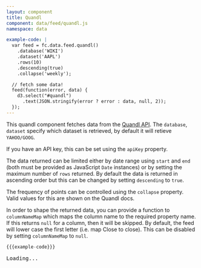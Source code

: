 ```yaml
---
layout: component
title: Quandl
component: data/feed/quandl.js
namespace: data

example-code: |
  var feed = fc.data.feed.quandl()
    .database('WIKI')
    .dataset('AAPL')
    .rows(10)
    .descending(true)
    .collapse('weekly');

  // fetch some data!
  feed(function(error, data) {
    d3.select("#quandl")
      .text(JSON.stringify(error ? error : data, null, 2));
  });
---
```


This quandl component fetches data from the [Quandl API](https://www.quandl.com/docs/api#datasets). 
The `database`, `dataset` specify which dataset is retrieved, by default it will retieve `YAHOO/GOOG`.

If you have an API key, this can be set using the `apiKey` property. 

The data returned can be limited either by date range using `start` and `end` (both must be provided as JavaScript `Date` instances) or by setting the maximum number of `rows` returned. By default the data is returned in ascending order but this can be changed by setting `descending` to `true`.

The frequency of points can be controlled using the `collapse` property. Valid values for this are shown on the Quandl docs.

In order to shape the returned data, you can provide a function to `columnNameMap` which maps the column name to the required property name. If this returns `null` for a column, then it will be skipped. By default, the feed will lower case the first letter (i.e. map Close to close). This can be disabled by setting `columnNameMap` to `null`.
 
```js
{{{example-code}}}
```

<pre id="quandl">Loading...</pre>
<script type="text/javascript">
(function() {
    {{{example-code}}}
}());
</script>
